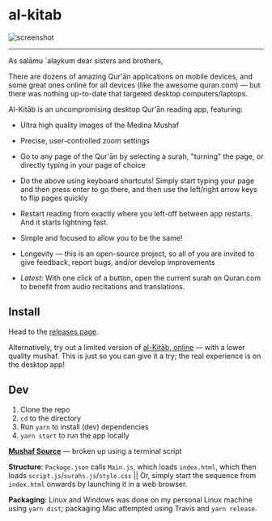 # al-kitab

![screenshot](https://preview.ibb.co/iFnSk8/mockup.png)


--------

As salāmu ´alaykum dear sisters and brothers,

There are dozens of amazing Qur'ān applications on mobile devices, and some great ones online for all devices (like the awesome quran.com) — but there was nothing up-to-date that targeted desktop computers/laptops.

Al-Kitāb is an uncompromising desktop Qur'ān reading app, featuring:

* Ultra high quality images of the Medina Mushaf

* Precise, user-controlled zoom settings

* Go to any page of the Qur'ān by selecting a surah, "turning" the page, or directly typing in your page of choice

* Do the above using keyboard shortcuts! Simply start typing your page and then press enter to go there, and then use the left/right arrow keys to flip pages quickly

* Restart reading from exactly where you left-off between app restarts. And it starts lightning fast.

* Simple and focused to allow you to be the same!

* Longevity — this is an open-source project, so all of you are invited to give feedback, report bugs, and/or develop improvements

* *Latest*: With one click of a button, open the current surah on Quran.com to benefit from audio recitations and translations.

## Install
Head to the [releases page](https://github.com/mr-islam/al-kitab/releases).

Alternatively, try out a limited version of [al-Kitāb, online](https://mr-islam.github.io/al-kitab/) — 
with a lower quality mushaf. This is just so you can give it a try; 
the real experience is on the desktop app!

## Dev
1. Clone the repo
2. `cd` to the directory 
3. Run `yarn` to install (dev) dependencies
4. `yarn start` to run the app locally

**[Mushaf Source](https://archive.org/details/ar_Mushaf_AlMadinah_new_TruePDF)** — broken up using a terminal script

**Structure**: `Package.json` calls `Main.js`, which loads `index.html`, 
which then loads `script.js`/`surahs.js`/`style.css` || Or, simply start the sequence from 
`index.html` onwards by launching it in a web browser.

**Packaging**: Linux and Windows was done on my personal Linux machine using `yarn dist`; 
packaging Mac attempted using Travis and `yarn release`.
